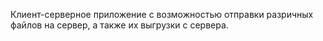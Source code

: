Клиент-серверное приложение с возможностью отправки разричных файлов  на сервер,
а также  их выгрузки с сервера.
